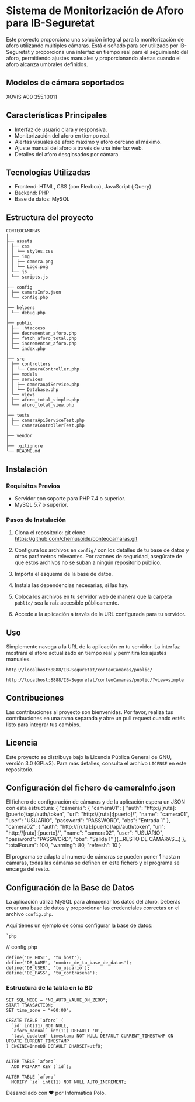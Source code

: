 # Sistema de Monitorización de Aforo para IB-Seguretat

Este proyecto proporciona una solución integral para la monitorización de aforo utilizando múltiples cámaras. Está diseñado para ser utilizado por IB-Seguretat y proporciona una interfaz en tiempo real para el seguimiento del aforo, permitiendo ajustes manuales y proporcionando alertas cuando el aforo alcanza umbrales definidos.

## Modelos de cámara soportados
XOVIS A00 355.10011

## Características Principales

- Interfaz de usuario clara y responsiva.
- Monitorización del aforo en tiempo real.
- Alertas visuales de aforo máximo y aforo cercano al máximo.
- Ajuste manual del aforo a través de una interfaz web.
- Detalles del aforo desglosados por cámara.

## Tecnologías Utilizadas

- Frontend: HTML, CSS (con Flexbox), JavaScript (jQuery)
- Backend: PHP
- Base de datos: MySQL

## Estructura del proyecto

	CONTEOCAMARAS
	│
	├── assets
	│ ├── css
	│ │ └── styles.css
	│ ├── img
	│ │ ├── camera.png
	│ │ └── Logo.png
	│ └── js
	│ └── scripts.js
	│
	├── config
	│ ├── cameraInfo.json
	│ └── config.php
	│
	├── helpers
	│ └── debug.php
	│
	├── public
	│ ├── .htaccess
	│ ├── decrementar_aforo.php
	│ ├── fetch_aforo_total.php
	│ ├── incrementar_aforo.php
	│ └── index.php
	│
	├── src
	│ ├── controllers
	│ │ └── CameraController.php
	│ ├── models
	│ ├── services
	│ │ ├── cameraApiService.php
	│ │ └── Database.php
	│ └── views
	│ ├── aforo_total_simple.php
	│ └── aforo_total_view.php
	│
	├── tests
	│ ├── cameraApiServiceTest.php
	│ └── cameraControllerTest.php
	│
	├── vendor
	│
	├── .gitignore
	└── README.md

## Instalación

### Requisitos Previos

- Servidor con soporte para PHP 7.4 o superior.
- MySQL 5.7 o superior.

### Pasos de Instalación

1. Clona el repositorio:
	git clone https://github.com/chemusoide/conteocamaras.git

2. Configura los archivos en `config/` con los detalles de tu base de datos y otros parámetros relevantes. Por razones de seguridad, asegúrate de que estos archivos no se suban a ningún repositorio público.

3. Importa el esquema de la base de datos.

4. Instala las dependencias necesarias, si las hay.

5. Coloca los archivos en tu servidor web de manera que la carpeta `public/` sea la raíz accesible públicamente.

6. Accede a la aplicación a través de la URL configurada para tu servidor.

## Uso

Simplemente navega a la URL de la aplicación en tu servidor. La interfaz mostrará el aforo actualizado en tiempo real y permitirá los ajustes manuales.

	http://localhost:8888/IB-Seguretat/conteoCamaras/public/

	http://localhost:8888/IB-Seguretat/conteoCamaras/public/?view=simple


## Contribuciones

Las contribuciones al proyecto son bienvenidas. Por favor, realiza tus contribuciones en una rama separada y abre un pull request cuando estés listo para integrar tus cambios.

## Licencia

Este proyecto se distribuye bajo la Licencia Pública General de GNU, versión 3.0 (GPLv3). Para más detalles, consulta el archivo `LICENSE` en este repositorio.

## Configuración del fichero de cameraInfo.json
El fichero de configuración de cámaras y de la aplicación espera un JSON con esta estructura:
	{
	   "cameras": {
	       "camera01": {
	           "auth": "http://[ruta]:[puerto]/api/auth/token",
	           "url": "http://[ruta]:[puerto]/",
	           "name": "camera01",
	           "user": "USUARIO",
	           "password": "PASSWORD",
	           "obs": "Entrada 1"
	       },
	       "camera02": {
	           "auth": "http://[ruta]:[puerto]/api/auth/token",
	           "url": "http://[ruta]:[puerto]/",
	           "name": "camera02",
	           "user": "USUARIO",
	           "password": "PASSWORD",
	           "obs": "Salida 1"
	       }(...RESTO DE CÁMARAS...)
		},
		"totalForum": 100,
		"warning": 80,
		"refresh": 10
	}


El programa se adapta al numero de cámaras se pueden poner 1 hasta n cámaras, todas las cámaras se definen en este fichero y el programa se encarga del resto.

## Configuración de la Base de Datos

La aplicación utiliza MySQL para almacenar los datos del aforo. Deberás crear una base de datos y proporcionar las credenciales correctas en el archivo `config.php`.

Aquí tienes un ejemplo de cómo configurar la base de datos:

	`php
// config.php

	define('DB_HOST', 'tu_host');
	define('DB_NAME', 'nombre_de_tu_base_de_datos');
	define('DB_USER', 'tu_usuario');
	define('DB_PASS', 'tu_contraseña');

### Estructura de la tabla en la BD
	SET SQL_MODE = "NO_AUTO_VALUE_ON_ZERO";
	START TRANSACTION;
	SET time_zone = "+00:00";
	
	CREATE TABLE `aforo` (
	  `id` int(11) NOT NULL,
	  `aforo_manual` int(11) DEFAULT '0',
	  `last_updated` timestamp NOT NULL DEFAULT CURRENT_TIMESTAMP ON UPDATE CURRENT_TIMESTAMP
	) ENGINE=InnoDB DEFAULT CHARSET=utf8;
	
	
	ALTER TABLE `aforo`
	  ADD PRIMARY KEY (`id`);
	
	ALTER TABLE `aforo`
	  MODIFY `id` int(11) NOT NULL AUTO_INCREMENT;

Desarrollado con ♥ por Informática Polo.